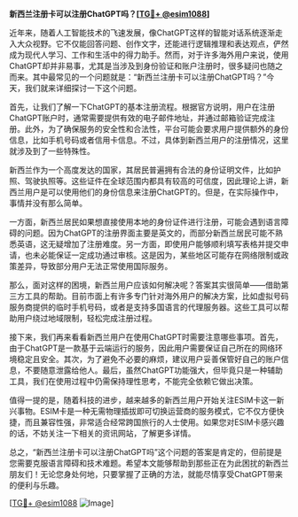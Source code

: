 **新西兰注册卡可以注册ChatGPT吗？[[TG💪+ @esim1088](https://t.me/s/esim1088)]**

近年来，随着人工智能技术的飞速发展，像ChatGPT这样的智能对话系统逐渐走入大众视野。它不仅能回答问题、创作文字，还能进行逻辑推理和表达观点，俨然成为现代人学习、工作和生活中的得力助手。然而，对于许多海外用户来说，使用ChatGPT却并非易事，尤其是当涉及到身份验证和账户注册时，很多疑问也随之而来。其中最常见的一个问题就是：“新西兰注册卡可以注册ChatGPT吗？”今天，我们就来详细探讨一下这个问题。

首先，让我们了解一下ChatGPT的基本注册流程。根据官方说明，用户在注册ChatGPT账户时，通常需要提供有效的电子邮件地址，并通过邮箱验证完成注册。此外，为了确保服务的安全性和合法性，平台可能会要求用户提供额外的身份信息，比如手机号码或者信用卡信息。不过，具体到新西兰用户的注册情况，这里就涉及到了一些特殊性。

新西兰作为一个高度发达的国家，其居民普遍拥有合法的身份证明文件，比如护照、驾驶执照等。这些证件在全球范围内都具有较高的可信度，因此理论上讲，新西兰用户是可以使用他们的身份信息来注册ChatGPT的。但是，在实际操作中，事情并没有那么简单。

一方面，新西兰居民如果想直接使用本地的身份证件进行注册，可能会遇到语言障碍的问题。因为ChatGPT的注册界面主要是英文的，而部分新西兰居民可能不熟悉英语，这无疑增加了注册难度。另一方面，即使用户能够顺利填写表格并提交申请，也未必能保证一定成功通过审核。这是因为，某些地区可能存在网络限制或政策差异，导致部分用户无法正常使用国际服务。

那么，面对这样的困境，新西兰用户应该如何解决呢？答案其实很简单——借助第三方工具的帮助。目前市面上有许多专门针对海外用户的解决方案，比如虚拟号码服务商提供的临时手机号码，或者是支持多国语言的代理服务器。这些工具可以帮助用户绕过地域限制，轻松完成注册过程。

接下来，我们再来看看新西兰用户在使用ChatGPT时需要注意哪些事项。首先，由于ChatGPT是一款基于云端运行的服务，因此用户需要保证自己所在的网络环境稳定且安全。其次，为了避免不必要的麻烦，建议用户妥善保管好自己的账户信息，不要随意泄露给他人。最后，虽然ChatGPT功能强大，但毕竟只是一种辅助工具，我们在使用过程中仍需保持理性思考，不能完全依赖它做出决策。

值得一提的是，随着科技的进步，越来越多的新西兰用户开始关注ESIM卡这一新兴事物。ESIM卡是一种无需物理插拔即可切换运营商的服务模式，它不仅方便快捷，而且兼容性强，非常适合经常跨国旅行的人士使用。如果您对ESIM卡感兴趣的话，不妨关注一下相关的资讯网站，了解更多详情。

总之，“新西兰注册卡可以注册ChatGPT吗”这个问题的答案是肯定的，但前提是您需要克服语言障碍和技术难题。希望本文能够帮助到那些正在为此困扰的新西兰朋友们！无论您身处何地，只要掌握了正确的方法，就能尽情享受ChatGPT带来的便利与乐趣。

[[TG💪+ @esim1088](https://t.me/s/esim1088) ![Image](https://i.postimg.cc/4NQfJmqS/Snipaste-2025-05-13-00-14-12.png)]